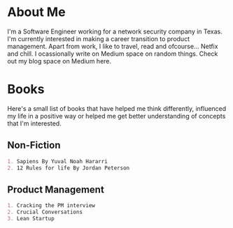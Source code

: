 # About Me

I'm a Software Engineer working for a network security company in Texas. I'm currently interested in making a career transition to product management. Apart from work, I like to travel, read and ofcourse... Netfix and chill. I ocassionally write on Medium space on random things. Check out my blog space on Medium here.

# Books

Here's a small list of books that have helped me think differently, influenced my life in a positive way or helped me get better understanding of concepts that I'm interested.

## Non-Fiction

```markdown
1. Sapiens By Yuval Noah Hararri
2. 12 Rules for life By Jordan Peterson
```

## Product Management

```markdown
1. Cracking the PM interview
2. Crucial Conversations
3. Lean Startup
```
